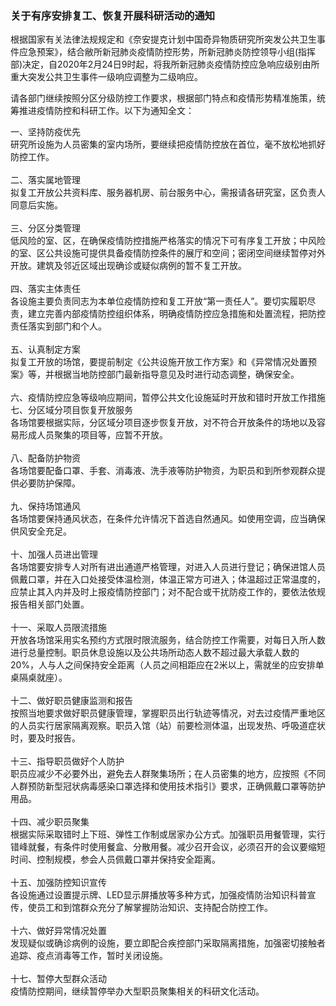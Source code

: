 <h3 class="text-center">关于有序安排复工、恢复开展科研活动的通知</h3>

[title]: <> (关于有序安排复工、恢复开展科研活动的通知)
[time]: <> (2020-02-24)

根据国家有关法律法规规定和《奈安提克计划中国奇异物质研究所突发公共卫生事件应急预案》，结合敝所新冠肺炎疫情防控形势，所新冠肺炎防控领导小组(指挥部)决定，自2020年2月24日9时起，将我所新冠肺炎疫情防控应急响应级别由所重大突发公共卫生事件一级响应调整为二级响应。

请各部门继续按照分区分级防控工作要求，根据部门特点和疫情形势精准施策，统筹推进疫情防控和科研工作。以下为通知全文：      

一、坚持防疫优先    
研究所设施为人员密集的室内场所，要继续把疫情防控放在首位，毫不放松地抓好防控工作。    
<br>
二、落实属地管理         
拟复工开放公共资料库、服务器机房、前台服务中心，需报请各研究室，区负责人同意后实施。     
<br>
三、分区分类管理          
低风险的室、区，在确保疫情防控措施严格落实的情况下可有序复工开放；中风险的室、区公共设施可提供具备疫情防控条件的展厅和空间；密闭空间继续暂停对外开放。建筑及邻近区域出现确诊或疑似病例的暂不复工开放。                 
<br>
四、落实主体责任           
各设施主要负责同志为本单位疫情防控和复工开放“第一责任人”。要切实履职尽责，建立完善内部疫情防控组织体系，明确疫情防控应急措施和处置流程，把防控责任落实到部门和个人。          
<br>
五、认真制定方案          
拟复工开放的场馆，要提前制定《公共设施开放工作方案》和《异常情况处置预案》等，并根据当地防控部门最新指导意见及时进行动态调整，确保安全。  
<br>
六、疫情防控应急等级响应期间，暂停公共文化设施延时开放和错时开放工作措施
<br>
七、分区域分项目恢复开放服务             
各场馆要根据实际，分区域分项目逐步恢复开放，对不符合开放条件的场地以及容易形成人员聚集的项目等，应暂不开放。     
<br>
八、配备防护物资          
各场馆要配备口罩、手套、消毒液、洗手液等防护物资，为职员和到所参观群众提供必要防护保障。         
<br>
九、保持场馆通风         
各场馆要保持通风状态，在条件允许情况下首选自然通风。如使用空调，应当确保供风安全充足。     
<br>
十、加强人员进出管理             
各场馆要安排专人对所有进出通道严格管理，对进入人员进行登记；确保进馆人员佩戴口罩，并在入口处接受体温检测，体温正常方可进入；体温超过正常温度的，应禁止其入内并及时上报疫情防控部门；对不配合或干扰防疫工作的，要依法依规报告相关部门处置。          
<br>
十一、采取人员限流措施          
开放各场馆采用实名预约方式限时限流服务，结合防控工作需要，对每日入所人数进行总量控制。职员休息设施以及公共场所动态人数不超过最大承载人数的20%，人与人之间保持安全距离（人员之间相距应在2米以上，需就坐的应安排单桌隔桌就座）。    
<br>
十二、做好职员健康监测和报告         
按照当地要求做好职员健康管理，掌握职员出行轨迹等情况，对去过疫情严重地区的人员实行居家隔离观察。职员入馆（站）前要检测体温，出现发热、呼吸道症状时，要及时报告。       
<br>
十三、指导职员做好个人防护         
职员应减少不必要外出，避免去人群聚集场所；在人员密集的地方，应按照《不同人群预防新型冠状病毒感染口罩选择和使用技术指引》要求，正确佩戴口罩等防护用品。   
<br>
十四、减少职员聚集         
根据实际采取错时上下班、弹性工作制或居家办公方式。加强职员用餐管理，实行错峰就餐，有条件时使用餐盒、分散用餐。减少召开会议，必须召开的会议要缩短时间、控制规模，参会人员佩戴口罩并保持安全距离。              
<br>
十五、加强防控知识宣传           
各设施通过设置提示牌、LED显示屏播放等多种方式，加强疫情防治知识科普宣传，使员工和到馆群众充分了解掌握防治知识、支持配合防控工作。        
<br>
十六、做好异常情况处置           
发现疑似或确诊病例的设施，要立即配合疾控部门采取隔离措施，加强密切接触者追踪、疫点消毒等工作，暂时关闭设施。          
<br>
十七、暂停大型群众活动          
疫情防控期间，继续暂停举办大型职员聚集相关的科研文化活动。 
<br>

